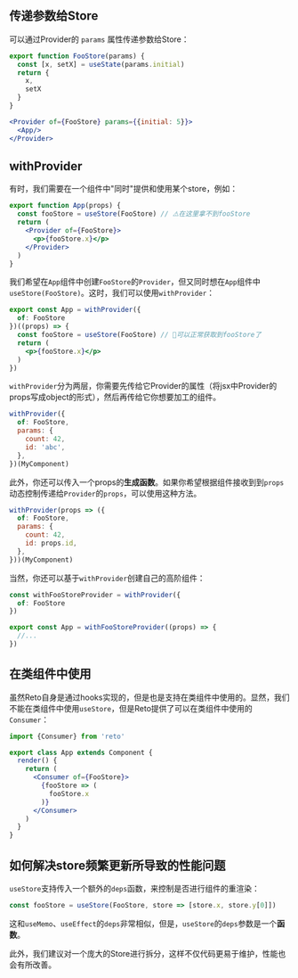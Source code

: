 ## 传递参数给Store

可以通过Provider的 `params` 属性传递参数给Store：

```jsx
export function FooStore(params) {
  const [x, setX] = useState(params.initial)
  return {
    x,
    setX
  }
}
```

```jsx
<Provider of={FooStore} params={{initial: 5}}>
  <App/>
</Provider>
```

## withProvider

有时，我们需要在一个组件中"同时"提供和使用某个store，例如：

```jsx
export function App(props) {
  const fooStore = useStore(FooStore) // ⚠️在这里拿不到fooStore
  return (
    <Provider of={FooStore}>
      <p>{fooStore.x}</p>
    </Provider>
  )
}
```

我们希望在`App`组件中创建`FooStore`的`Provider`，但又同时想在`App`组件中`useStore(FooStore)`。这时，我们可以使用`withProvider`：

```jsx
export const App = withProvider({
  of: FooStore
})((props) => {
  const fooStore = useStore(FooStore) // 🎉可以正常获取到fooStore了
  return (
    <p>{fooStore.x}</p>
  )
})
```

`withProvider`分为两层，你需要先传给它Provider的属性（将jsx中Provider的props写成object的形式），然后再传给它你想要加工的组件。

```jsx
withProvider({
  of: FooStore,
  params: {
    count: 42,
    id: 'abc',
  },
})(MyComponent)
```

此外，你还可以传入一个props的**生成函数**。如果你希望根据组件接收到到`props`动态控制传递给`Provider`的`props`，可以使用这种方法。

```jsx
withProvider(props => ({
  of: FooStore,
  params: {
    count: 42,
    id: props.id,
  },
}))(MyComponent)
```

当然，你还可以基于`withProvider`创建自己的高阶组件：

```js
const withFooStoreProvider = withProvider({
  of: FooStore
})

export const App = withFooStoreProvider((props) => {
  //...
})
```

## 在类组件中使用

虽然Reto自身是通过hooks实现的，但是也是支持在类组件中使用的。显然，我们不能在类组件中使用`useStore`，但是Reto提供了可以在类组件中使用的`Consumer`：

```jsx
import {Consumer} from 'reto'

export class App extends Component {
  render() {
    return (
      <Consumer of={FooStore}>
        {fooStore => (
          fooStore.x
        )}
      </Consumer>
    )
  }
}
``` 

## 如何解决store频繁更新所导致的性能问题

`useStore`支持传入一个额外的`deps`函数，来控制是否进行组件的重渲染：

```jsx
const fooStore = useStore(FooStore, store => [store.x, store.y[0]])
```

这和`useMemo`、`useEffect`的`deps`非常相似，但是，`useStore`的`deps`参数是一个**函数**。

此外，我们建议对一个庞大的Store进行拆分，这样不仅代码更易于维护，性能也会有所改善。
